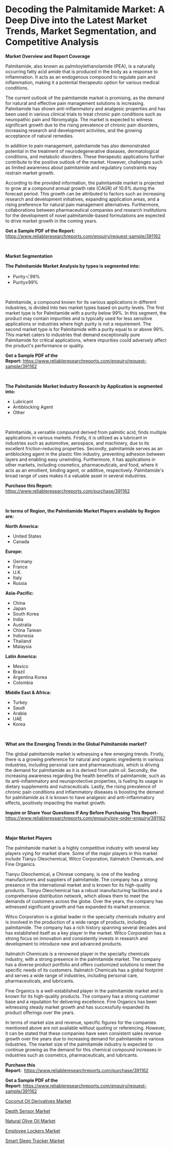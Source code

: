 <p><h1>Decoding the Palmitamide Market: A Deep Dive into the Latest Market Trends, Market Segmentation, and Competitive Analysis</h1></p><p><strong>Market Overview and Report Coverage</strong></p>
<p><p>Palmitamide, also known as palmitoylethanolamide (PEA), is a naturally occurring fatty acid amide that is produced in the body as a response to inflammation. It acts as an endogenous compound to regulate pain and inflammation, making it a potential therapeutic option for various medical conditions.</p><p>The current outlook of the palmitamide market is promising, as the demand for natural and effective pain management solutions is increasing. Palmitamide has shown anti-inflammatory and analgesic properties and has been used in various clinical trials to treat chronic pain conditions such as neuropathic pain and fibromyalgia. The market is expected to witness significant growth due to the rising prevalence of chronic pain disorders, increasing research and development activities, and the growing acceptance of natural remedies.</p><p>In addition to pain management, palmitamide has also demonstrated potential in the treatment of neurodegenerative diseases, dermatological conditions, and metabolic disorders. These therapeutic applications further contribute to the positive outlook of the market. However, challenges such as limited awareness about palmitamide and regulatory constraints may restrain market growth.</p><p>According to the provided information, the palmitamide market is projected to grow at a compound annual growth rate (CAGR) of 10.6% during the forecast period. This growth can be attributed to factors such as increasing research and development initiatives, expanding application areas, and a rising preference for natural pain management alternatives. Furthermore, collaborations between pharmaceutical companies and research institutions for the development of novel palmitamide-based formulations are expected to drive market growth in the coming years.</p></p>
<p><strong>Get a Sample PDF of the Report:</strong> <a href="https://www.reliableresearchreports.com/enquiry/request-sample/391162">https://www.reliableresearchreports.com/enquiry/request-sample/391162</a></p>
<p>&nbsp;</p>
<p><strong>Market Segmentation</strong></p>
<p><strong>The Palmitamide Market Analysis by types is segmented into:</strong></p>
<p><ul><li>Purity＜99%</li><li>Purity≥99%</li></ul></p>
<p>&nbsp;</p>
<p><p>Palmitamide, a compound known for its various applications in different industries, is divided into two market types based on purity levels. The first market type is for Palmitamide with a purity below 99%. In this segment, the product may contain impurities and is typically used for less sensitive applications or industries where high purity is not a requirement. The second market type is for Palmitamide with a purity equal to or above 99%. This market caters to industries that demand exceptionally pure Palmitamide for critical applications, where impurities could adversely affect the product's performance or quality.</p></p>
<p><strong>Get a Sample PDF of the Report:</strong>&nbsp;<a href="https://www.reliableresearchreports.com/enquiry/request-sample/391162">https://www.reliableresearchreports.com/enquiry/request-sample/391162</a></p>
<p>&nbsp;</p>
<p><strong>The Palmitamide Market Industry Research by Application is segmented into:</strong></p>
<p><ul><li>Lubricant</li><li>Antiblocking Agent</li><li>Other</li></ul></p>
<p>&nbsp;</p>
<p><p>Palmitamide, a versatile compound derived from palmitic acid, finds multiple applications in various markets. Firstly, it is utilized as a lubricant in industries such as automotive, aerospace, and machinery, due to its excellent friction-reducing properties. Secondly, palmitamide serves as an antiblocking agent in the plastic film industry, preventing adhesion between layers and enabling easy unwinding. Furthermore, it has applications in other markets, including cosmetics, pharmaceuticals, and food, where it acts as an emollient, binding agent, or additive, respectively. Palmitamide's broad range of uses makes it a valuable asset in several industries.</p></p>
<p><strong>Purchase this Report:</strong>&nbsp; <a href="https://www.reliableresearchreports.com/purchase/391162">https://www.reliableresearchreports.com/purchase/391162</a></p>
<p>&nbsp;</p>
<p><strong>In terms of Region, the Palmitamide Market Players available by Region are:</strong></p>
<p>
    <p> <strong> North America: </strong>
        <ul>
            <li>United States</li>
            <li>Canada</li>
        </ul>
        </p> 
    <p> <strong> Europe: </strong>
        <ul>
            <li>Germany</li>
            <li>France</li>
            <li>U.K.</li>
            <li>Italy</li>
            <li>Russia</li>
        </ul>
        </p> 
    <p> <strong> Asia-Pacific: </strong>
        <ul>
            <li>China</li>
            <li>Japan</li>
            <li>South Korea</li>
            <li>India</li>
            <li>Australia</li>
            <li>China Taiwan</li>
            <li>Indonesia</li>
            <li>Thailand</li>
            <li>Malaysia</li>
        </ul>
        </p> 
    <p> <strong> Latin America: </strong>
        <ul>
            <li>Mexico</li>
            <li>Brazil</li>
            <li>Argentina Korea</li>
            <li>Colombia</li>
        </ul>
        </p> 
    <p> <strong> Middle East & Africa: </strong>
        <ul>
            <li>Turkey</li>
            <li>Saudi</li>
            <li>Arabia</li>
            <li>UAE</li>
            <li>Korea</li>
        </ul>
    </p>
    </p>
<p>&nbsp;</p>
<p><strong>What are the Emerging Trends in the Global Palmitamide market?</strong></p>
<p><p>The global palmitamide market is witnessing a few emerging trends. Firstly, there is a growing preference for natural and organic ingredients in various industries, including personal care and pharmaceuticals, which is driving the demand for palmitamide as it is derived from palm oil. Secondly, the increasing awareness regarding the health benefits of palmitamide, such as its anti-inflammatory and neuroprotective properties, is fueling its usage in dietary supplements and nutraceuticals. Lastly, the rising prevalence of chronic pain conditions and inflammatory diseases is boosting the demand for palmitamide as it is known to have analgesic and anti-inflammatory effects, positively impacting the market growth.</p></p>
<p><strong>Inquire or Share Your Questions If Any Before Purchasing This Report</strong>- <a href="https://www.reliableresearchreports.com/enquiry/pre-order-enquiry/391162">https://www.reliableresearchreports.com/enquiry/pre-order-enquiry/391162</a></p>
<p>&nbsp;</p>
<p><strong>Major Market Players</strong></p>
<p><p>The palmitamide market is a highly competitive industry with several key players vying for market share. Some of the major players in this market include Tianyu Oleochemical, Witco Corporation, Italmatch Chemicals, and Fine Organics. </p><p>Tianyu Oleochemical, a Chinese company, is one of the leading manufacturers and suppliers of palmitamide. The company has a strong presence in the international market and is known for its high-quality products. Tianyu Oleochemical has a robust manufacturing facilities and a comprehensive distribution network, which allows them to meet the demands of customers across the globe. Over the years, the company has witnessed significant growth and has expanded its market presence.</p><p>Witco Corporation is a global leader in the specialty chemicals industry and is involved in the production of a wide range of products, including palmitamide. The company has a rich history spanning several decades and has established itself as a key player in the market. Witco Corporation has a strong focus on innovation and consistently invests in research and development to introduce new and advanced products. </p><p>Italmatch Chemicals is a renowned player in the specialty chemicals industry, with a strong presence in the palmitamide market. The company has a diverse product portfolio and offers customized solutions to meet the specific needs of its customers. Italmatch Chemicals has a global footprint and serves a wide range of industries, including personal care, pharmaceuticals, and lubricants.</p><p>Fine Organics is a well-established player in the palmitamide market and is known for its high-quality products. The company has a strong customer base and a reputation for delivering excellence. Fine Organics has been witnessing steady market growth and has successfully expanded its product offerings over the years.</p><p>In terms of market size and revenue, specific figures for the companies mentioned above are not available without quoting or referencing. However, it can be stated that these companies have seen consistent sales revenue growth over the years due to increasing demand for palmitamide in various industries. The market size of the palmitamide industry is expected to continue growing as the demand for this chemical compound increases in industries such as cosmetics, pharmaceuticals, and lubricants.</p></p>
<p><strong>Purchase this Report:</strong>&nbsp;&nbsp;<a href="https://www.reliableresearchreports.com/purchase/391162">https://www.reliableresearchreports.com/purchase/391162</a></p>
<p></p>
<p><strong>Get a Sample PDF of the Report:</strong>&nbsp;<a href="https://www.reliableresearchreports.com/enquiry/request-sample/391162">https://www.reliableresearchreports.com/enquiry/request-sample/391162</a></p>
<p><p><a href="https://medium.com/@alanwatkins6h/coconut-oil-derivatives-market-analysis-its-cagr-market-segmentation-and-global-industry-overview-71fc8ef93571">Coconut Oil Derivatives Market</a></p><p><a href="https://medium.com/@ameliahaleyi77567/depth-sensor-market-size-reveals-the-best-marketing-channels-in-global-industry-d3f9cc144ba0">Depth Sensor Market</a></p><p><a href="https://medium.com/@walterstanley64/analyzing-natural-olive-oil-market-global-industry-perspective-and-forecast-2023-to-2030-08613f23549f">Natural Olive Oil Market</a></p><p><a href="https://medium.com/@jaylonlesch/employee-lockers-market-size-market-outlook-and-market-forecast-2023-to-2030-ad88875a3808">Employee Lockers Market</a></p><p><a href="https://medium.com/@nayanmongiarp23/smart-sleep-tracker-market-competitive-analysis-market-trends-and-forecast-to-2030-f85b4b876fd2">Smart Sleep Tracker Market</a></p></p>